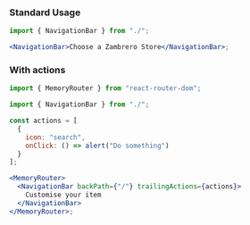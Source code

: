 ### Standard Usage

```jsx harmony
import { NavigationBar } from "./";

<NavigationBar>Choose a Zambrero Store</NavigationBar>;
```

### With actions

```jsx harmony
import { MemoryRouter } from "react-router-dom";

import { NavigationBar } from "./";

const actions = [
  {
    icon: "search",
    onClick: () => alert("Do something")
  }
];

<MemoryRouter>
  <NavigationBar backPath={"/"} trailingActions={actions}>
    Customise your item
  </NavigationBar>
</MemoryRouter>;
```
